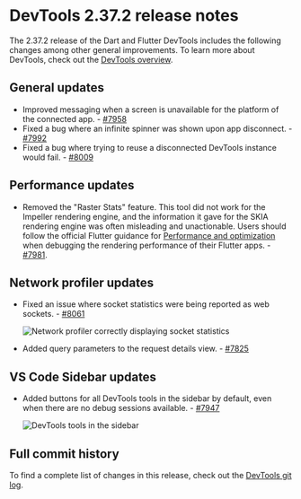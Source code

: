 # DevTools 2.37.2 release notes

The 2.37.2 release of the Dart and Flutter DevTools
includes the following changes among other general improvements.
To learn more about DevTools, check out the
[DevTools overview](/tools/devtools/overview).

## General updates

* Improved messaging when a screen is unavailable for the
  platform of the connected app. - [#7958](https://github.com/flutter/devtools/pull/7958)
* Fixed a bug where an infinite spinner was shown upon
  app disconnect. - [#7992](https://github.com/flutter/devtools/pull/7992)
* Fixed a bug where trying to reuse a disconnected DevTools instance would
  fail. - [#8009](https://github.com/flutter/devtools/pull/8009)

## Performance updates

* Removed the "Raster Stats" feature.
  This tool did not work for the Impeller rendering engine, and
  the information it gave for the SKIA rendering engine was 
  often misleading and unactionable. Users should follow the
  official Flutter guidance for [Performance and optimization](/perf) when
  debugging the rendering performance of their Flutter apps. - [#7981](https://github.com/flutter/devtools/pull/7981).

## Network profiler updates

* Fixed an issue where socket statistics were being reported as web sockets. - [#8061](https://github.com/flutter/devtools/pull/8061)

    ![Network profiler correctly displaying socket statistics](/assets/docs/tools/devtools/release-notes/images-2.37.2/socket-profiling.png "Network profiler correctly displaying socket statistics")

* Added query parameters to the request details view. - [#7825](https://github.com/flutter/devtools/pull/7825)

## VS Code Sidebar updates

* Added buttons for all DevTools tools in the sidebar by default, even when
  there are no debug sessions available. - [#7947](https://github.com/flutter/devtools/pull/7947)

    ![DevTools tools in the sidebar](/assets/docs/tools/devtools/release-notes/images-2.37.2/devtools_in_sidebar.png)

## Full commit history

To find a complete list of changes in this release, check out the
[DevTools git log](https://github.com/flutter/devtools/tree/v2.37.0).
